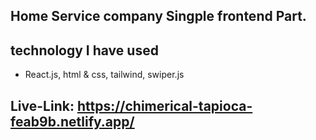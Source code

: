 ## Home Service company Singple frontend Part.
## technology I have used
- React.js, html & css, tailwind, swiper.js

## Live-Link: https://chimerical-tapioca-feab9b.netlify.app/

